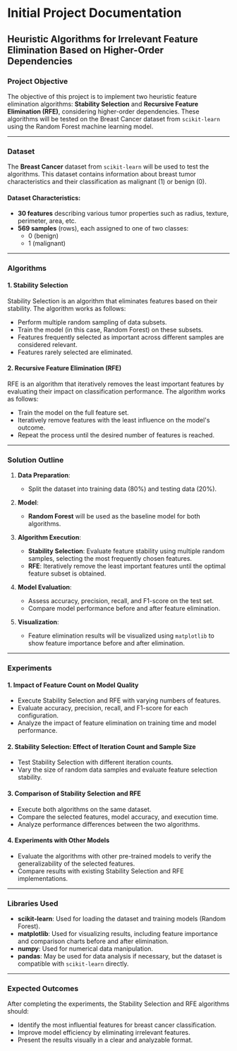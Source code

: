 # Initial Project Documentation

## Heuristic Algorithms for Irrelevant Feature Elimination Based on Higher-Order Dependencies

### Project Objective
The objective of this project is to implement two heuristic feature elimination algorithms: **Stability Selection** and **Recursive Feature Elimination (RFE)**, considering higher-order dependencies. These algorithms will be tested on the Breast Cancer dataset from `scikit-learn` using the Random Forest machine learning model.

---

### Dataset
The **Breast Cancer** dataset from `scikit-learn` will be used to test the algorithms. This dataset contains information about breast tumor characteristics and their classification as malignant (1) or benign (0).

#### Dataset Characteristics:
- **30 features** describing various tumor properties such as radius, texture, perimeter, area, etc.
- **569 samples** (rows), each assigned to one of two classes:
  - 0 (benign)
  - 1 (malignant)

---

### Algorithms

#### 1. Stability Selection
Stability Selection is an algorithm that eliminates features based on their stability. The algorithm works as follows:
- Perform multiple random sampling of data subsets.
- Train the model (in this case, Random Forest) on these subsets.
- Features frequently selected as important across different samples are considered relevant.
- Features rarely selected are eliminated.

#### 2. Recursive Feature Elimination (RFE)
RFE is an algorithm that iteratively removes the least important features by evaluating their impact on classification performance. The algorithm works as follows:
- Train the model on the full feature set.
- Iteratively remove features with the least influence on the model's outcome.
- Repeat the process until the desired number of features is reached.

---

### Solution Outline

1. **Data Preparation**:
   - Split the dataset into training data (80%) and testing data (20%).

2. **Model**:
   - **Random Forest** will be used as the baseline model for both algorithms.

3. **Algorithm Execution**:
   - **Stability Selection**: Evaluate feature stability using multiple random samples, selecting the most frequently chosen features.
   - **RFE**: Iteratively remove the least important features until the optimal feature subset is obtained.

4. **Model Evaluation**:
   - Assess accuracy, precision, recall, and F1-score on the test set.
   - Compare model performance before and after feature elimination.

5. **Visualization**:
   - Feature elimination results will be visualized using `matplotlib` to show feature importance before and after elimination.

---

### Experiments

#### 1. Impact of Feature Count on Model Quality
- Execute Stability Selection and RFE with varying numbers of features.
- Evaluate accuracy, precision, recall, and F1-score for each configuration.
- Analyze the impact of feature elimination on training time and model performance.

#### 2. Stability Selection: Effect of Iteration Count and Sample Size
- Test Stability Selection with different iteration counts.
- Vary the size of random data samples and evaluate feature selection stability.

#### 3. Comparison of Stability Selection and RFE
- Execute both algorithms on the same dataset.
- Compare the selected features, model accuracy, and execution time.
- Analyze performance differences between the two algorithms.

#### 4. Experiments with Other Models
- Evaluate the algorithms with other pre-trained models to verify the generalizability of the selected features.
- Compare results with existing Stability Selection and RFE implementations.

---

### Libraries Used
- **scikit-learn**: Used for loading the dataset and training models (Random Forest).
- **matplotlib**: Used for visualizing results, including feature importance and comparison charts before and after elimination.
- **numpy**: Used for numerical data manipulation.
- **pandas**: May be used for data analysis if necessary, but the dataset is compatible with `scikit-learn` directly.

---

### Expected Outcomes
After completing the experiments, the Stability Selection and RFE algorithms should:
- Identify the most influential features for breast cancer classification.
- Improve model efficiency by eliminating irrelevant features.
- Present the results visually in a clear and analyzable format.
